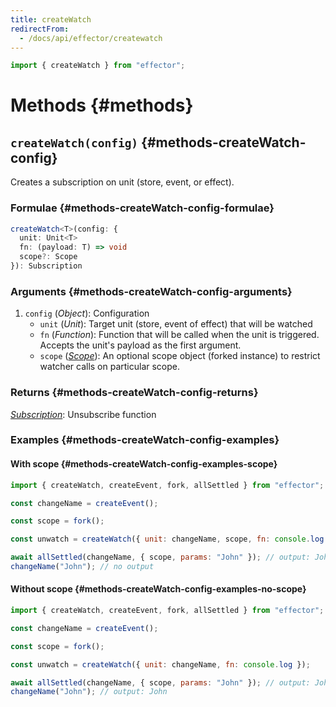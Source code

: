 ```yaml
---
title: createWatch
redirectFrom:
  - /docs/api/effector/createwatch
---
```


```ts
import { createWatch } from "effector";
```

# Methods {#methods}

## `createWatch(config)` {#methods-createWatch-config}

Creates a subscription on unit (store, event, or effect).

### Formulae {#methods-createWatch-config-formulae}

```ts
createWatch<T>(config: {
  unit: Unit<T>
  fn: (payload: T) => void
  scope?: Scope
}): Subscription
```

### Arguments {#methods-createWatch-config-arguments}

1. `config` (_Object_): Configuration
   - `unit` (_Unit_): Target unit (store, event of effect) that will be watched
   - `fn` (_Function_): Function that will be called when the unit is triggered. Accepts the unit's payload as the first argument.
   - `scope` ([_Scope_](/en/api/effector/Scope)): An optional scope object (forked instance) to restrict watcher calls on particular scope.

### Returns {#methods-createWatch-config-returns}

[_Subscription_](/en/explanation/glossary#subscription): Unsubscribe function

### Examples {#methods-createWatch-config-examples}

#### With scope {#methods-createWatch-config-examples-scope}

```js
import { createWatch, createEvent, fork, allSettled } from "effector";

const changeName = createEvent();

const scope = fork();

const unwatch = createWatch({ unit: changeName, scope, fn: console.log });

await allSettled(changeName, { scope, params: "John" }); // output: John
changeName("John"); // no output
```

#### Without scope {#methods-createWatch-config-examples-no-scope}

```js
import { createWatch, createEvent, fork, allSettled } from "effector";

const changeName = createEvent();

const scope = fork();

const unwatch = createWatch({ unit: changeName, fn: console.log });

await allSettled(changeName, { scope, params: "John" }); // output: John
changeName("John"); // output: John
```
